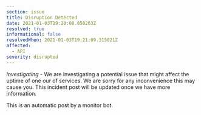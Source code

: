 ```yaml
---
section: issue
title: Disruption Detected
date: 2021-01-03T19:20:08.850263Z
resolved: true
informational: false
resolvedWhen: 2021-01-03T19:21:09.315821Z
affected:
  - API
severity: disrupted
---
```

*Investigating* - We are investigating a potential issue that might affect the uptime of one our of services. We are sorry for any inconvenience this may cause you. This incident post will be updated once we have more information.

This is an automatic post by a monitor bot.
        